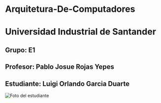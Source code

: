 # Arquitetura-De-Computadores

# Universidad Industrial de Santander 
## Grupo: E1
## Profesor: Pablo Josue Rojas Yepes

## Estudiante:  Luigi Orlando Garcia Duarte

<image src="./Imagenes/estudiante.jpg" alt="Foto del estudiante">